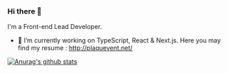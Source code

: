 ### Hi there 👋

I'm a Front-end Lead Developer.

- 🔭 I’m currently working on TypeScript, React & Next.js. Here you may find my resume : http://plaquevent.net/
<!--
- 🌱 I’m currently learning ...
- 👯 I’m looking to collaborate on ...
- 🤔 I’m looking for help with ...
- 💬 Ask me about ...
- 📫 How to reach me: ...
- 😄 Pronouns: ...
- ⚡ Fun fact: ...
-->

[![Anurag's github stats](https://github-readme-stats.vercel.app/api?username=ericplaquevent&count_private=true)](https://github.com/anuraghazra/github-readme-stats)
